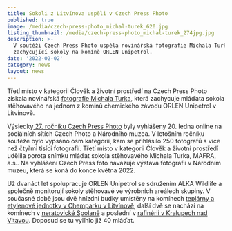 ```yaml
---
title: Sokoli z Litvínova uspěli v Czech Press Photo
published: true
image: /media/czech-press-photo_michal-turek_620.jpg
listing_thumbnail: /media/czech-press-photo_michal-turek_274jpg.jpg
description: >-
  V soutěži Czech Press Photo uspěla novinářská fotografie Michala Turka
  zachycující sokoly na komíně ORLEN Unipetrol.
date: '2022-02-02'
category: news
layout: news
---
```

Třetí místo v kategorii Člověk a životní prostředí na Czech Press Photo získala novinářská [fotografie Michala Turka](https://www.czechphoto.org/cpp/detail-rocniku/2021/369/kategorie/clovek-a-zivotni-prostredi/346/6344/), která zachycuje mláďata sokola stěhovavého na jednom z komínů chemického závodu ORLEN Unipetrol v Litvínově. 

Výsledky[ 27. ročníku Czech Press Photo](https://www.czechphoto.org/cpp/detail-rocniku/2021/369/) byly vyhlášeny 20. ledna online na sociálních sítích Czech Photo a Národního muzea. V letošním ročníku soutěže bylo vypsáno osm kategorií, kam se přihlásilo 250 fotografů s více než čtyřmi tisíci fotografií. Třetí místo v kategorii Člověk a životní prostředí udělila porota snímku mláďat sokola stěhovavého Michala Turka, MAFRA, a.s.. Na vyhlášení Czech Press foto navazuje výstava fotografií v Národním muzeu, která se koná do konce května 2022.

Už dvanáct let spolupracuje ORLEN Unipetrol se sdružením ALKA Wildlife a společně monitorují sokoly stěhovavé ve výrobních areálech skupiny. V současné době jsou dvě hnízdní budky umístěny na komínech [teplárny a etylenové jednotky v Chemparku v Litvínově](/budky/chempark-zaluzi), další dvě se nachází na komínech v [neratovické Spolaně](/budky/spolana-neratovice) a poslední v [rafinérii v Kralupech nad Vltavou](/budky/rafinerie-unipetrol). Doposud se tu vylíhlo již 40 mláďat.
